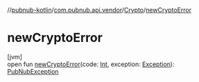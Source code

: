 //[pubnub-kotlin](../../../index.md)/[com.pubnub.api.vendor](../index.md)/[Crypto](index.md)/[newCryptoError](new-crypto-error.md)

# newCryptoError

[jvm]\
open fun [newCryptoError](new-crypto-error.md)(code: [Int](https://kotlinlang.org/api/latest/jvm/stdlib/kotlin/-int/index.html), exception: [Exception](https://docs.oracle.com/javase/8/docs/api/java/lang/Exception.html)): [PubNubException](../../com.pubnub.api/-pub-nub-exception/index.md)
